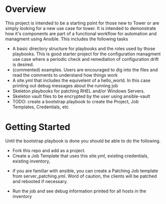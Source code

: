 # Overview
This project is intended to be a starting point for those new to Tower or are simply looking for a new use case for tower. It is intended to demonstrate how it's components are part of a functional workflow for automation and managment using Ansible. This includes the following tasks
* A basic directory structure for playbooks and the roles used by those playbooks. This is good starter project for the configuration managment use case where a periodic check and remediation of configuration drift is desired.
* (commented) examples. Users are encouraged to dig into the files and read the comments to understand how things work
* A site.yml that includes the equivelent of a hello_world. In this case printing out debug messages about the running job
* Skeleton playbooks for patching RHEL and/or Windows Servers. 
* Skeleton vault files to be encrypted by the user using ansible-vault
* TODO: create a bootstrap playbook to create the Project, Job Templates, Credentials, etc

# Getting Started
Until the bootstrap playbook is done you should be able to do the following. 
* Fork this repo and add as a project. 
* Create a Job Template that uses this site.yml, existing credentials, existing inventory,
- if you are familiar with ansible, you can create a Patching Job template from server_patching.yml. Word of caution, the clients will be patched and rebooted if necessary.
* Run the job and see debug information printed for all hosts in the inventory

